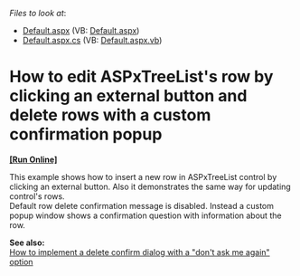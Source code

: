 <!-- default file list -->
*Files to look at*:

* [Default.aspx](./CS/WebSite/Default.aspx) (VB: [Default.aspx](./VB/WebSite/Default.aspx))
* [Default.aspx.cs](./CS/WebSite/Default.aspx.cs) (VB: [Default.aspx.vb](./VB/WebSite/Default.aspx.vb))
<!-- default file list end -->
#  How to edit ASPxTreeList's row by clicking an external button and delete rows with a custom confirmation popup
<!-- run online -->
**[[Run Online]](https://codecentral.devexpress.com/e2938/)**
<!-- run online end -->


<p>This example shows how to insert a new row in ASPxTreeList control by clicking an external button. Also it demonstrates the same way for updating control's rows.<br />
Default row delete confirmation message is disabled. Instead a custom popup window shows a confirmation question with information about the row.</p><p><strong>See a</strong><strong>lso</strong><strong>:</strong><strong><br />
</strong><a href="https://www.devexpress.com/Support/Center/p/E1120">How to implement a delete confirm dialog with a "don't ask me again" option</a></p>

<br/>


